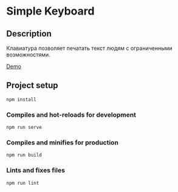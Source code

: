 # Simple Keyboard

## Description

Клавиатура позволяет печатать текст людям с ограниченными возможностями.


[Demo](https://berserg2010.github.io/SimpleKeyboard/)


## Project setup
```
npm install
```

### Compiles and hot-reloads for development
```
npm run serve
```

### Compiles and minifies for production
```
npm run build
```

### Lints and fixes files
```
npm run lint
```
